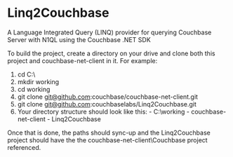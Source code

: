 Linq2Couchbase
==================

A Language Integrated Query (LINQ) provider for querying Couchbase Server with N1QL using the Couchbase .NET SDK

To build the project, create a directory on your drive and clone both this project and couchbase-net-client in it. For example:

1. cd C:\
2. mkdir working
3. cd working
4. git clone git@github.com:couchbase/couchbase-net-client.git
5. git clone git@github.com:couchbaselabs/Linq2Couchbase.git
6. Your directory structure should look like this:
              - C:\working
                            - couchbase-net-client
                            - Linq2Couchbase

Once that is done, the paths should sync-up and the Linq2Couchbase project should have the the couchbase-net-client\Couchbase project referenced.
